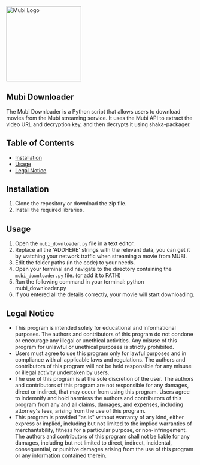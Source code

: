 <img src="https://mubi.com/MUBI-logo.png" alt="Mubi Logo" width="200"/>

## Mubi Downloader

The Mubi Downloader is a Python script that allows users to download movies from the Mubi streaming service. It uses the Mubi API to extract the video URL and decryption key, and then decrypts it using shaka-packager.

## Table of Contents
- [Installation](#installation)
- [Usage](#usage)
- [Legal Notice](#legal-notice)

## Installation
1. Clone the repository or download the zip file.
2. Install the required libraries.
## Usage
1. Open the `mubi_downloader.py` file in a text editor.
2. Replace all the 'ADDHERE' strings with the relevant data, you can get it by watching your network traffic when streaming a movie from MUBI.
3. Edit the folder paths (in the code) to your needs.
3. Open your terminal and navigate to the directory containing the `mubi_downloader.py` file. (or add it to PATH)
4. Run the following command in your terminal:
python mubi_downloader.py
5. If you entered all the details correctly, your movie will start downloading.

## Legal Notice
- This program is intended solely for educational and informational purposes. The authors and contributors of this program do not condone or encourage any illegal or unethical activities. Any misuse of this program for unlawful or unethical purposes is strictly prohibited.
- Users must agree to use this program only for lawful purposes and in compliance with all applicable laws and regulations. The authors and contributors of this program will not be held responsible for any misuse or illegal activity undertaken by users.
- The use of this program is at the sole discretion of the user. The authors and contributors of this program are not responsible for any damages, direct or indirect, that may occur from using this program. Users agree to indemnify and hold harmless the authors and contributors of this program from any and all claims, damages, and expenses, including attorney's fees, arising from the use of this program.
- This program is provided "as is" without warranty of any kind, either express or implied, including but not limited to the implied warranties of merchantability, fitness for a particular purpose, or non-infringement. The authors and contributors of this program shall not be liable for any damages, including but not limited to direct, indirect, incidental, consequential, or punitive damages arising from the use of this program or any information contained therein.
